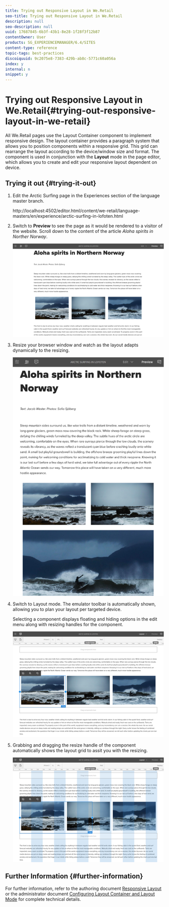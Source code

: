```yaml
---
title: Trying out Responsive Layout in We.Retail
seo-title: Trying out Responsive Layout in We.Retail
description: null
seo-description: null
uuid: 17687845-6b3f-43b1-8e28-1f28f3f12b87
contentOwner: User
products: SG_EXPERIENCEMANAGER/6.4/SITES
content-type: reference
topic-tags: best-practices
discoiquuid: 9c2075e8-7383-429b-ab8c-5771c60a056a
index: y
internal: n
snippet: y
---
```


# Trying out Responsive Layout in We.Retail{#trying-out-responsive-layout-in-we-retail}

All We.Retail pages use the Layout Container component to implement responsive design. The layout container provides a paragraph system that allows you to position components within a responsive grid. This grid can rearrange the layout according to the device/window size and format. The component is used in conjunction with the **Layout** mode in the page editor, which allows you to create and edit your responsive layout dependent on device.

## Trying it out {#trying-it-out}

1. Edit the Arctic Surfing page in the Experiences section of the language master branch.

   http://localhost:4502/editor.html/content/we-retail/language-masters/en/experience/arctic-surfing-in-lofoten.html

1. Switch to **Preview** to see the page as it would be rendered to a visitor of the website. Scroll down to the content of the article *Aloha spirits in Norther Norway*.

   ![](assets/chlimage_1-189.png)

1. Resize your browser window and watch as the layout adapts dynamically to the resizing.

   ![](assets/chlimage_1-190.png)

1. Switch to Layout mode. The emulator toolbar is automatically shown, allowing you to plan your layout per targeted device.

   Selecting a component displays floating and hiding options in the edit menu along with resizing handles for the component.

   ![](assets/chlimage_1-191.png)

1. Grabbing and dragging the resize handle of the component automatically shows the layout grid to assit you with the resizing.

   ![](assets/chlimage_1-192.png)

## Further Information {#further-information}

For further information, refer to the authoring document [Responsive Layout](../../../sites/authoring/using/responsive-layout.md) or the administrator document [Configuring Layout Container and Layout Mode](../../../sites/administering/using/configuring-responsive-layout.md) for complete technical details.
